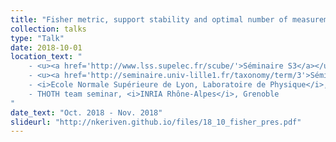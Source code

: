 ```yaml
---
title: "Fisher metric, support stability and optimal number of measurements in compressive off the grid recovery"
collection: talks
type: "Talk"
date: 2018-10-01
location_text: "
    - <u><a href='http://www.lss.supelec.fr/scube/'>Séminaire S3</a></u>, <i>CentraleSupélec, L2S</i>, Paris <br>
    - <u><a href='http://seminaire.univ-lille1.fr/taxonomy/term/3'>Séminaire de l'équipe Sigma</a></u>, <i>CRIStAL</i>, Lille <br>
    - <i>Ecole Normale Supérieure de Lyon, Laboratoire de Physique</i>, Lyon
	- THOTH team seminar, <i>INRIA Rhône-Alpes</i>, Grenoble
"
date_text: "Oct. 2018 - Nov. 2018"
slideurl: "http://nkeriven.github.io/files/18_10_fisher_pres.pdf"
---
```

